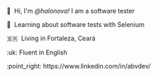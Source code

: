 <p>👋&nbsp; Hi, I'm <em>@halonova!</em> I am a software tester </p>

<p>📌&nbsp; Learning about software tests with Selenium</p>

<p>🇧🇷&nbsp; Living in Fortaleza, Ceará</p>

<p>:uk: Fluent in English</p>

<p>:point_right: https://www.linkedin.com/in/abvdev/ </p>
